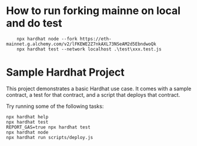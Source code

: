 # How to run forking mainne on local and do test

```
    npx hardhat node --fork https://eth-mainnet.g.alchemy.com/v2/lFKEWE2Z7nkAXL73NSeAM2d5EbndwoQk
    npx hardhat test --network localhost .\test\xxx.test.js
```

# Sample Hardhat Project

This project demonstrates a basic Hardhat use case. It comes with a sample contract, a test for that contract, and a script that deploys that contract.

Try running some of the following tasks:

```shell
npx hardhat help
npx hardhat test
REPORT_GAS=true npx hardhat test
npx hardhat node
npx hardhat run scripts/deploy.js
```
